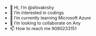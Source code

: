 - 👋 Hi, I’m @shivakrshy
- 👀 I’m interested in codings
- 🌱 I’m currently learning Microsoft Azure 
- 💞️ I’m looking to collaborate on Any
- 📫 How to reach me 9080233151

<!---
shivakrshy/shivakrshy is a ✨ special ✨ repository because its `README.md` (this file) appears on your GitHub profile.
You can click the Preview link to take a look at your changes.
--->
